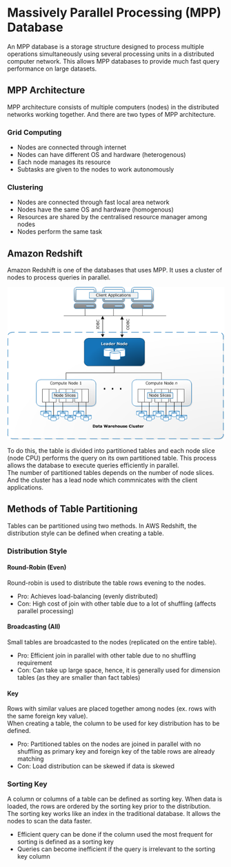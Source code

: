 # Massively Parallel Processing (MPP) Database
An MPP database is a storage structure designed to process multiple operations simultaneously using several processing units in a distributed computer network.
This allows MPP databases to provide much fast query performance on large datasets.

## MPP Architecture
MPP architecture consists of multiple computers (nodes) in the distributed networks working together. And there are two types of MPP architecture.

### Grid Computing
- Nodes are connected through internet
- Nodes can have different OS and hardware (heterogenous)
- Each node manages its resource
- Subtasks are given to the nodes to work autonomously

### Clustering
- Nodes are connected through fast local area network
- Nodes have the same OS and hardware (homogenous)
- Resources are shared by the centralised resource manager among nodes
- Nodes perform the same task 

## Amazon Redshift
Amazon Redshift is one of the databases that uses MPP. It uses a cluster of nodes to process queries in parallel. 

![](https://github.com/TravisH0301/learning/blob/master/images/redshift_architecture.png)

To do this, the table is divided into partitioned tables and
each node slice (node CPU) performs the query on its own partitioned table. This process allows the database to execute queries efficiently in parallel. <br>
The number of partitioned tables depends on the number of node slices. And the cluster has a lead node which commnicates with the client applications. 

## Methods of Table Partitioning
Tables can be partitioned using two methods. In AWS Redshift, the distribution style can be defined when creating a table. 

### Distribution Style
#### Round-Robin (Even)
Round-robin is used to distribute the table rows evening to the nodes.
- Pro: Achieves load-balancing (evenly distributed)
- Con: High cost of join with other table due to a lot of shuffling (affects parallel processing)

#### Broadcasting (All)
Small tables are broadcasted to the nodes (replicated on the entire table).
- Pro: Efficient join in parallel with other table due to no shuffling requirement
- Con: Can take up large space, hence, it is generally used for dimension tables (as they are smaller than fact tables)

#### Key
Rows with similar values are placed together among nodes (ex. rows with the same foreign key value).<br>
When creating a table, the column to be used for key distribution has to be defined.
- Pro: Partitioned tables on the nodes are joined in parallel with no shuffling as primary key and foreign key of the table rows are already matching
- Con: Load distribution can be skewed if data is skewed

### Sorting Key
A column or columns of a table can be defined as sorting key. When data is loaded, the rows are ordered by the sorting key prior to the distribution. <br>
The sorting key works like an index in the traditional database. It allows the nodes to scan the data faster. 
- Efficient query can be done if the column used the most frequent for sorting is defined as a sorting key
- Queries can become inefficient if the query is irrelevant to the sorting key column

